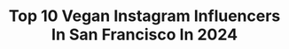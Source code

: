 ---
title: Top 10 Vegan Instagram Influencers In San Francisco In 2024
description: >-
  Find top vegan Instagram influencers in San Francisco in 2024. Most popular hashtags: #vegan #sanfrancisco #bayarea #sffoodie.
platform: Instagram
hits: 45
text_top: Identify the most popular Instagram influencers on inBeat.
text_bottom: inBeat holds 45 Instagram influencers like this in San Francisco, United States for you to collaborate.
profiles:
  - username: "beleafvegan"
    fullname: >-
      Beleaf Plant-Based Foods
    bio: >-
      🍃Beleaf in Better We make seafood and meat out of plants 🌱 🏆 Winner 2022- Best Plant-Based Shrimp 🍤🥇
    location: "United States"
    followers: 28030
    engagement: 58
    commentsToLikes: 0.089445
    id: ck5zjaegch8nq0i14ar7qwyc1
    verified: false
    hashtags: "#atlantavegan, #veganfood, #buffalosauce, #justvegan"
  - username: "theuncreamery"
    fullname: >-
      The Uncreamery - Vegan Cheese
    bio: >-
      🌱The most delicious Vegan Cheese hand made in small batches in San Francisco!😍 CA can order direct!
    location: "United States"
    followers: 17534
    engagement: 153
    commentsToLikes: 0.051448
    id: ck5zj9jjhh6vi0i14vb1nsfmk
    verified: false
    hashtags: "#vegancheeseboard, #heartshaped, #vegancheese, #thefeedfeed"
  - username: "consciouschris"
    fullname: >-
      Chris • Ⓥ
    bio: >-
      🍜 Blogger • 📸 Photographer • 🌄 Life Enthusiast Mostly Sandwiches 🥪 Full Day of Filipino Vegan Food 👇
    location: "United States"
    followers: 96776
    engagement: 151
    commentsToLikes: 0.021312
    id: ck0uad7iobzko0i19m6risr0b
    verified: false
    hashtags: "#pdx, #dairyfree, #portland, #meatless"
  - username: "thereallifeveganqueen"
    fullname: >-
      Priscilla Rossouw👸🏻 🇿🇦🇺🇸
    bio: >-
      #southafrican🇿🇦 #vegan #fitnessjunkie #traveler #sanfrancisco Revenue Operations Manager Engaged to @thereallifeveganking 💍👩‍❤️‍👨
    location: "United States"
    followers: 5964
    engagement: 505
    commentsToLikes: 0.074823
    id: ckap7l52rkjmz0i78tvefuly2
    verified: false
    hashtags: "#bayarea, #birthday, #sanfrancisco, #newyorkcity"
  - username: "bellythebeast"
    fullname: >-
      Sylvia • NYC & Cali Eats
    bio: >-
      Entering "Beast Mode" in NYC, SF, LA & beyond #BellytheBeast ✉ bellythebeasteats@gmail.com
    location: "United States"
    followers: 40340
    engagement: 231
    commentsToLikes: 0.191038
    id: ck0w2l7f9ox2c0i19j7keq026
    verified: false
    hashtags: "#bayareaeats, #cheese, #fish, #spoonfeed"
  - username: "emsnutfreeeats"
    fullname: >-
      Emily | Em’s Nut-Free Eats
    bio: >-
      Sharing restaurants, reviews & life with food allergies! ⭐️ nut-free & gluten-free 📍San Francisco Check out my blog!⬇️
    location: "United States"
    followers: 5708
    engagement: 360
    commentsToLikes: 0.160119
    id: ckrhu9i9qf0sf0j23t6wk0s04
    verified: false
    hashtags: "#sfeats, #allergyfree, #icecreamaddict, #glutenfreeeats"
  - username: "andoni_lekue"
    fullname: >-
      The Vegan Wolf 🌱🐺
    bio: >-
      Gold Wings Barbarian WWW.WHYNOTFLOW.COM 👇🏾 87 Muscle Ups UNBROKEN World Record
    location: "United States"
    followers: 322
    engagement: 8638
    commentsToLikes: 0.136500
    id: ck9wdybf4htln0j781fhen8i9
    verified: false
    hashtags: "#calisthenics, #family, #wework, #beast"
  - username: "eatwithnora"
    fullname: >-
      NORA | BAY AREA EATS ☁️
    bio: >-
      ⋒ sharing the simple pleasures in life ☼ bay area, ca ✎ eatwithnora@gmail.com
    location: "United States"
    followers: 14513
    engagement: 1037
    commentsToLikes: 0.058432
    id: ckmw1dk3w6n8d0j23v9i6n8yr
    verified: false
    hashtags: "#sffood, #foodblogger, #sfeats, #sanfrancisco"
  - username: "fayludes"
    fullname: >-
      Fāy Ludes✨🍃ⓥ🧡
    bio: >-
      Nomadic d¥k€ drag queen on tour #GiGitheRV🚐💨 ‼️Currently in SAN FRANCISCO‼️ Former host @thisisitbar @maryschicago @marysmke✨ RIP @strummeragogo🐕💔
    location: "United States"
    followers: 17047
    engagement: 2936
    commentsToLikes: 0.040719
    id: ck5q3ttm0md360i11dydbbhm6
    verified: false
    hashtags: "#mullet, #qwerrrk, #dragqueen, #dragqueensofinstagram"
  - username: "keneats_"
    fullname: >-
      kenya // sf + bay area foodie 😋
    bio: >-
      📸 Food | Lifestyle | Travel | Fitness 📍San Francisco Bay Area 💌 kkeneats@gmail.com
    location: "United States"
    followers: 5500
    engagement: 393
    commentsToLikes: 0.198277
    id: clhdzrbz2rck80j08qiop2wm7
    verified: false
    hashtags: "#sffood, #italianfood, #sanfrancisco, #nikon"
---